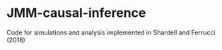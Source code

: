 # JMM-causal-inference
Code for simulations and analysis implemented in Shardell and Ferrucci (2018)
